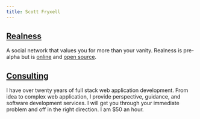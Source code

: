 ```yaml
---
title: Scott Fryxell
---
```


## [Realness](/realness.html)
A social network that values you for more than your vanity. Realness is pre-alpha but is [online](https://realness.online) and [open source](https://github.com/realness-online/web).

## [Consulting](/consulting.html)
I have over twenty years of full stack web application development. From idea to complex web application, I provide perspective, guidance, and software development services. I will get you through your immediate problem and off in the right direction. I am $50 an hour.
